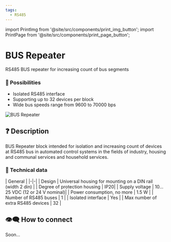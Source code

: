 ```yaml
---
tags:
  - RS485
---
```

import PrintImg from '@site/src/components/print_img_button';
import PrintPage from '@site/src/components/print_page_button';

# BUS Repeater

RS485 BUS repeater for increasing count of bus segments

<PrintPage> </PrintPage>

### 💎 Possibilities
- Isolated RS485 interface
- Supporting up to 32 devices per block
- Wide bus speeds range from 9600 to 70000 bps

![BUS Repeater](/img/blocks_photo/BUS_L.jpg)

## ❓ Description
BUS Repeater block intended for isolation and increasing count of devices at RS485 bus in automated control systems in the fields of industry, housing and communal services and household services.

### 🔧 Technical data
| General |
|-|-|
| Design | Universal housing for mounting on a DIN rail (width 2 din) |
| Degree of protection housing | IP20|
| Supply voltage | 10…25 VDC (12 or 24 V nominal)|
| Power consumption, no more | 1.5 W |
| Number of RS485 buses | 1 |
| Isolated interface | Yes |
| Max number of extra RS485 devices | 32 |


## 👁‍🗨 How to connect

Soon...

<PrintPage> </PrintPage>